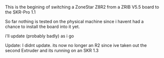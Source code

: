This is the begining of switching a ZoneStar Z8R2 from a ZRIB V5.5 board to the SKR-Pro 1.1

So far nothing is tested on the physical machine since i havent had a chance to install the board into it yet.


i'll update (probably badly) as i go

Update:
I didnt update. its now no longer an R2 since ive taken out the second Extruder and its running on an SKR 1.3 
